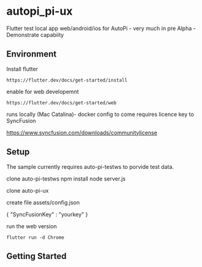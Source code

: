 # autopi_pi-ux

Flutter test local app web/android/ios for AutoPi - very much in pre Alpha - Demonstrate capabiity


## Environment

Install flutter 
```
https://flutter.dev/docs/get-started/install
```

enable for web developemnt 

```
https://flutter.dev/docs/get-started/web
```

runs locally (Mac Catalina)- docker config to come
requires licence key to SyncFusion 

https://www.syncfusion.com/downloads/communitylicense


## Setup

The sample currently requires auto-pi-testws to porvide test data. 

clone auto-pi-testws
npm install
node server.js

clone auto-pi-ux

create file assets/config.json

{
    "SyncFusionKey" : "yourkey"
}

run the web version

```
flutter run -d Chrome 
```

## Getting Started

